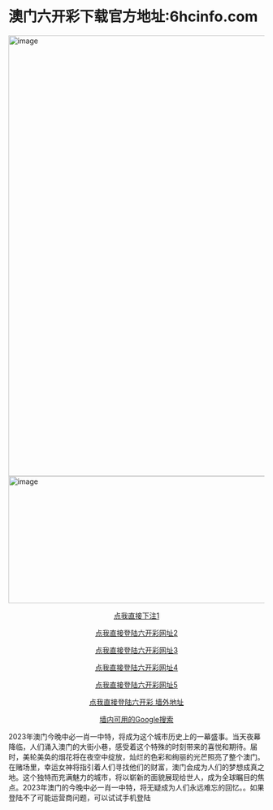 # 澳门六开彩下载官方地址:6hcinfo.com
<img width="867" alt="image" src="https://github.com/BlackcatSEO1/tuiguang/assets/150354778/cad64ffb-7e18-45e0-8b5b-329cec92824b">
<img width="867" height="250" alt="image" src="https://github.com/BlackcatSEO1/tuiguang/assets/150354778/1e767b5d-db00-4adf-a69d-40fe5e29ab6f">
 <p align="center" dir="auto">
        <a title="六开彩 网址1" href="https://6hcinfo.com" rel="nofollow">
            点我直接下注1</a></p>
    <p align="center" dir="auto">
        <a title="六开彩 网址2" href="https://6hcinfo.com" rel="nofollow">
            点我直接登陆六开彩网址2</a></p>
    <p align="center" dir="auto">
        <a title="六开彩 网址3" href="https://6hcinfo.com" rel="nofollow">
            点我直接登陆六开彩网址3</a></p>
    <p align="center" dir="auto">
    </p><p align="center" dir="auto">
        <a title="六开彩 网址4" href="https://6hcinfo.com" rel="nofollow">点我直接登陆六开彩网址4</a></p>
    <p align="center" dir="auto">
    </p><p align="center" dir="auto">
        <a title="六开彩 网址5" href="https://6hcinfo.com" rel="nofollow">点我直接登陆六开彩网址5</a></p>
    <p align="center" dir="auto">
    </p><p align="center" dir="auto">
        <a title="六开彩 墙外地址" href="https://6hcinfo.com" rel="nofollow">
            点我直接登陆六开彩 墙外地址</a></p>
    <p align="center" dir="auto">
        </p><p align="center" dir="auto">
            <a title="google" href="https://6hcinfo.com" rel="nofollow">墙内可用的Google搜索</a></p>
      2023年澳门今晚中必一肖一中特，将成为这个城市历史上的一幕盛事。当天夜幕降临，人们涌入澳门的大街小巷，感受着这个特殊的时刻带来的喜悦和期待。届时，美轮美奂的烟花将在夜空中绽放，灿烂的色彩和绚丽的光芒照亮了整个澳门。在赌场里，幸运女神将指引着人们寻找他们的财富，澳门会成为人们的梦想成真之地。这个独特而充满魅力的城市，将以崭新的面貌展现给世人，成为全球瞩目的焦点。2023年澳门的今晚中必一肖一中特，将无疑成为人们永远难忘的回忆。。如果登陆不了可能运营商问题，可以试试手机登陆<p dir="auto"></p>
      
        
       

 


